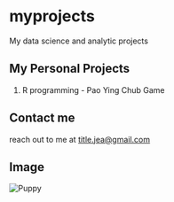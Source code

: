 # myprojects
My data science and analytic projects

## My Personal Projects

1. R programming - Pao Ying Chub Game

## Contact me
reach out to me at title.jea@gmail.com

## Image
![Puppy](https://hips.hearstapps.com/hmg-prod/images/dog-puppy-on-garden-royalty-free-image-1586966191.jpg?crop=1xw:0.74975xh;0,0.190xh&resize=1200:*)
